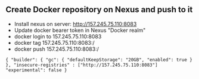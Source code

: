 ##  Create Docker repository on Nexus and push to it
- Install nexus on server: http://157.245.75.110:8083
- Update docker bearer token in Nexus "Docker realm"
- docker login to 157.245.75.110:8083
- docker tag <some tag> 157.245.75.110:8083:/<some tag>
- docker push 157.245.75.110:8083:/<some tag>

``{
"builder": {
"gc": {
"defaultKeepStorage": "20GB",
"enabled": true
}
},
"insecure-registries" : ["http://157.245.75.110:8083"]
"experimental": false
}``
